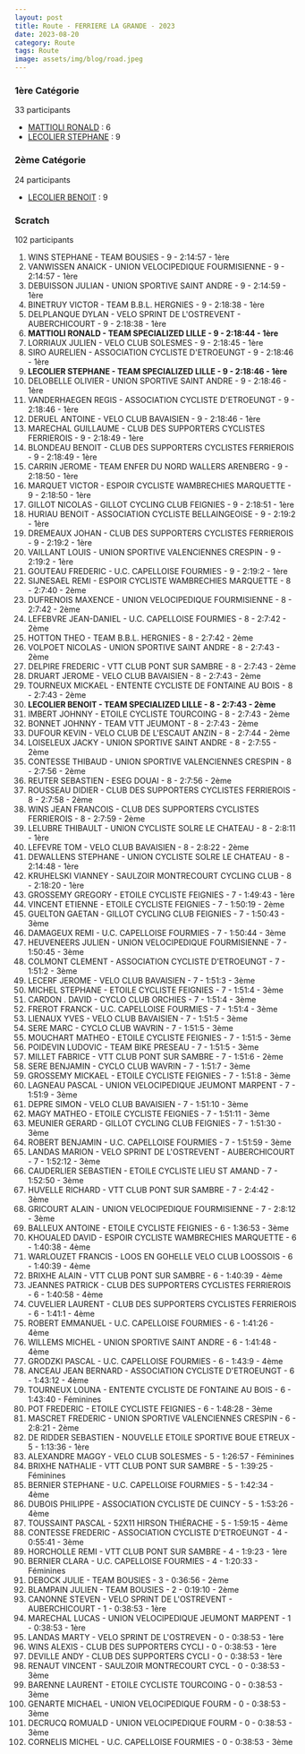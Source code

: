 ```yaml
---
layout: post
title: Route - FERRIERE LA GRANDE - 2023
date: 2023-08-20
category: Route
tags: Route
image: assets/img/blog/road.jpeg
---
```


### 1ère Catégorie
33 participants
- [MATTIOLI RONALD](https://teamspecializedlille.github.io/works/mattiolironald) : 6
- [LECOLIER STEPHANE](https://teamspecializedlille.github.io/works/lecolierstephane) : 9

### 2ème Catégorie
24 participants
- [LECOLIER BENOIT](https://teamspecializedlille.github.io/works/lecolierbenoit) : 9

### Scratch
102 participants
1. WINS STEPHANE - TEAM BOUSIES - 9 - 2:14:57 - 1ère
2. VANWISSEN ANAICK - UNION VELOCIPEDIQUE FOURMISIENNE - 9 - 2:14:57 - 1ère
3. DEBUISSON JULIAN - UNION SPORTIVE SAINT ANDRE - 9 - 2:14:59 - 1ère
4. BINETRUY VICTOR - TEAM B.B.L. HERGNIES - 9 - 2:18:38 - 1ère
5. DELPLANQUE DYLAN - VELO SPRINT DE L'OSTREVENT - AUBERCHICOURT - 9 - 2:18:38 - 1ère
6. **MATTIOLI RONALD - TEAM SPECIALIZED LILLE - 9 - 2:18:44 - 1ère**
7. LORRIAUX JULIEN - VELO CLUB SOLESMES - 9 - 2:18:45 - 1ère
8. SIRO AURELIEN - ASSOCIATION CYCLISTE D'ETROEUNGT - 9 - 2:18:46 - 1ère
9. **LECOLIER STEPHANE - TEAM SPECIALIZED LILLE - 9 - 2:18:46 - 1ère**
10. DELOBELLE OLIVIER - UNION SPORTIVE SAINT ANDRE - 9 - 2:18:46 - 1ère
11. VANDERHAEGEN REGIS - ASSOCIATION CYCLISTE D'ETROEUNGT - 9 - 2:18:46 - 1ère
12. DERUEL ANTOINE - VELO CLUB BAVAISIEN - 9 - 2:18:46 - 1ère
13. MARECHAL GUILLAUME - CLUB DES SUPPORTERS CYCLISTES FERRIEROIS - 9 - 2:18:49 - 1ère
14. BLONDEAU BENOIT - CLUB DES SUPPORTERS CYCLISTES FERRIEROIS - 9 - 2:18:49 - 1ère
15. CARRIN JEROME - TEAM ENFER DU NORD WALLERS ARENBERG - 9 - 2:18:50 - 1ère
16. MARQUET VICTOR - ESPOIR CYCLISTE WAMBRECHIES MARQUETTE - 9 - 2:18:50 - 1ère
17. GILLOT NICOLAS - GILLOT CYCLING CLUB FEIGNIES - 9 - 2:18:51 - 1ère
18. HURIAU BENOIT - ASSOCIATION CYCLISTE BELLAINGEOISE - 9 - 2:19:2 - 1ère
19. DREMEAUX JOHAN - CLUB DES SUPPORTERS CYCLISTES FERRIEROIS - 9 - 2:19:2 - 1ère
20. VAILLANT LOUIS - UNION SPORTIVE VALENCIENNES CRESPIN - 9 - 2:19:2 - 1ère
21. GOUTEAU FREDERIC - U.C. CAPELLOISE FOURMIES - 9 - 2:19:2 - 1ère
22. SIJNESAEL REMI - ESPOIR CYCLISTE WAMBRECHIES MARQUETTE - 8 - 2:7:40 - 2ème
23. DUFRENOIS MAXENCE - UNION VELOCIPEDIQUE FOURMISIENNE - 8 - 2:7:42 - 2ème
24. LEFEBVRE JEAN-DANIEL - U.C. CAPELLOISE FOURMIES - 8 - 2:7:42 - 2ème
25. HOTTON THEO - TEAM B.B.L. HERGNIES - 8 - 2:7:42 - 2ème
26. VOLPOET NICOLAS - UNION SPORTIVE SAINT ANDRE - 8 - 2:7:43 - 2ème
27. DELPIRE FREDERIC - VTT  CLUB PONT SUR SAMBRE - 8 - 2:7:43 - 2ème
28. DRUART JEROME - VELO CLUB BAVAISIEN - 8 - 2:7:43 - 2ème
29. TOURNEUX MICKAEL - ENTENTE CYCLISTE DE FONTAINE AU BOIS - 8 - 2:7:43 - 2ème
30. **LECOLIER BENOIT - TEAM SPECIALIZED LILLE - 8 - 2:7:43 - 2ème**
31. IMBERT JOHNNY - ETOILE CYCLISTE TOURCOING - 8 - 2:7:43 - 2ème
32. BONNET JOHNNY - TEAM VTT JEUMONT - 8 - 2:7:43 - 2ème
33. DUFOUR KEVIN - VELO CLUB DE L'ESCAUT ANZIN - 8 - 2:7:44 - 2ème
34. LOISELEUX JACKY - UNION SPORTIVE SAINT ANDRE - 8 - 2:7:55 - 2ème
35. CONTESSE THIBAUD - UNION SPORTIVE VALENCIENNES CRESPIN - 8 - 2:7:56 - 2ème
36. REUTER SEBASTIEN - ESEG DOUAI - 8 - 2:7:56 - 2ème
37. ROUSSEAU DIDIER - CLUB DES SUPPORTERS CYCLISTES FERRIEROIS - 8 - 2:7:58 - 2ème
38. WINS JEAN FRANCOIS - CLUB DES SUPPORTERS CYCLISTES FERRIEROIS - 8 - 2:7:59 - 2ème
39. LELUBRE THIBAULT - UNION CYCLISTE SOLRE LE CHATEAU - 8 - 2:8:11 - 1ère
40. LEFEVRE TOM - VELO CLUB BAVAISIEN - 8 - 2:8:22 - 2ème
41. DEWALLENS STEPHANE - UNION CYCLISTE SOLRE LE CHATEAU - 8 - 2:14:48 - 1ère
42. KRUHELSKI VIANNEY - SAULZOIR MONTRECOURT CYCLING CLUB - 8 - 2:18:20 - 1ère
43. GROSSEMY GREGORY - ETOILE CYCLISTE FEIGNIES - 7 - 1:49:43 - 1ère
44. VINCENT ETIENNE - ETOILE CYCLISTE FEIGNIES - 7 - 1:50:19 - 2ème
45. GUELTON GAETAN - GILLOT CYCLING CLUB FEIGNIES - 7 - 1:50:43 - 3ème
46. DAMAGEUX REMI - U.C. CAPELLOISE FOURMIES - 7 - 1:50:44 - 3ème
47. HEUVENEERS JULIEN - UNION VELOCIPEDIQUE FOURMISIENNE - 7 - 1:50:45 - 3ème
48. COLMONT CLEMENT - ASSOCIATION CYCLISTE D'ETROEUNGT - 7 - 1:51:2 - 3ème
49. LECERF JEROME - VELO CLUB BAVAISIEN - 7 - 1:51:3 - 3ème
50. MICHEL STEPHANE - ETOILE CYCLISTE FEIGNIES - 7 - 1:51:4 - 3ème
51. CARDON . DAVID - CYCLO CLUB ORCHIES - 7 - 1:51:4 - 3ème
52. FREROT FRANCK - U.C. CAPELLOISE FOURMIES - 7 - 1:51:4 - 3ème
53. LIENAUX YVES - VELO CLUB BAVAISIEN - 7 - 1:51:5 - 3ème
54. SERE MARC - CYCLO CLUB WAVRIN - 7 - 1:51:5 - 3ème
55. MOUCHART MATHEO - ETOILE CYCLISTE FEIGNIES - 7 - 1:51:5 - 3ème
56. POIDEVIN LUDOVIC - TEAM BIKE PRESEAU - 7 - 1:51:5 - 3ème
57. MILLET FABRICE - VTT  CLUB PONT SUR SAMBRE - 7 - 1:51:6 - 2ème
58. SERE BENJAMIN - CYCLO CLUB WAVRIN - 7 - 1:51:7 - 3ème
59. GROSSEMY MICKAEL - ETOILE CYCLISTE FEIGNIES - 7 - 1:51:8 - 3ème
60. LAGNEAU PASCAL - UNION VELOCIPEDIQUE JEUMONT MARPENT - 7 - 1:51:9 - 3ème
61. DEPRE SIMON - VELO CLUB BAVAISIEN - 7 - 1:51:10 - 3ème
62. MAGY MATHEO - ETOILE CYCLISTE FEIGNIES - 7 - 1:51:11 - 3ème
63. MEUNIER GERARD - GILLOT CYCLING CLUB FEIGNIES - 7 - 1:51:30 - 3ème
64. ROBERT BENJAMIN - U.C. CAPELLOISE FOURMIES - 7 - 1:51:59 - 3ème
65. LANDAS MARION - VELO SPRINT DE L'OSTREVENT - AUBERCHICOURT - 7 - 1:52:12 - 3ème
66. CAUDERLIER SEBASTIEN - ETOILE CYCLISTE LIEU ST AMAND - 7 - 1:52:50 - 3ème
67. HUVELLE RICHARD - VTT  CLUB PONT SUR SAMBRE - 7 - 2:4:42 - 3ème
68. GRICOURT ALAIN - UNION VELOCIPEDIQUE FOURMISIENNE - 7 - 2:8:12 - 3ème
69. BALLEUX ANTOINE - ETOILE CYCLISTE FEIGNIES - 6 - 1:36:53 - 3ème
70. KHOUALED DAVID - ESPOIR CYCLISTE WAMBRECHIES MARQUETTE - 6 - 1:40:38 - 4ème
71. WARLOUZET FRANCIS - LOOS EN GOHELLE VELO CLUB LOOSSOIS - 6 - 1:40:39 - 4ème
72. BRIXHE ALAIN - VTT  CLUB PONT SUR SAMBRE - 6 - 1:40:39 - 4ème
73. JEANNES PATRICK - CLUB DES SUPPORTERS CYCLISTES FERRIEROIS - 6 - 1:40:58 - 4ème
74. CUVELIER LAURENT - CLUB DES SUPPORTERS CYCLISTES FERRIEROIS - 6 - 1:41:1 - 4ème
75. ROBERT EMMANUEL - U.C. CAPELLOISE FOURMIES - 6 - 1:41:26 - 4ème
76. WILLEMS MICHEL - UNION SPORTIVE SAINT ANDRE - 6 - 1:41:48 - 4ème
77. GRODZKI PASCAL - U.C. CAPELLOISE FOURMIES - 6 - 1:43:9 - 4ème
78. ANCEAU JEAN BERNARD - ASSOCIATION CYCLISTE D'ETROEUNGT - 6 - 1:43:12 - 4ème
79. TOURNEUX LOUNA - ENTENTE CYCLISTE DE FONTAINE AU BOIS - 6 - 1:43:40 - Féminines
80. POT FREDERIC - ETOILE CYCLISTE FEIGNIES - 6 - 1:48:28 - 3ème
81. MASCRET FREDERIC - UNION SPORTIVE VALENCIENNES CRESPIN - 6 - 2:8:21 - 2ème
82. DE RIDDER SEBASTIEN - NOUVELLE ETOILE SPORTIVE BOUE ETREUX - 5 - 1:13:36 - 1ère
83. ALEXANDRE MAGGY - VELO CLUB SOLESMES - 5 - 1:26:57 - Féminines
84. BRIXHE NATHALIE - VTT  CLUB PONT SUR SAMBRE - 5 - 1:39:25 - Féminines
85. BERNIER STEPHANE - U.C. CAPELLOISE FOURMIES - 5 - 1:42:34 - 4ème
86. DUBOIS PHILIPPE - ASSOCIATION CYCLISTE DE CUINCY - 5 - 1:53:26 - 4ème
87. TOUSSAINT PASCAL - 52X11 HIRSON THIÉRACHE - 5 - 1:59:15 - 4ème
88. CONTESSE FREDERIC - ASSOCIATION CYCLISTE D'ETROEUNGT - 4 - 0:55:41 - 3ème
89. HORCHOLLE REMI - VTT  CLUB PONT SUR SAMBRE - 4 - 1:9:23 - 1ère
90. BERNIER CLARA - U.C. CAPELLOISE FOURMIES - 4 - 1:20:33 - Féminines
91. DEBOCK JULIE - TEAM BOUSIES - 3 - 0:36:56 - 2ème
92. BLAMPAIN JULIEN - TEAM BOUSIES - 2 - 0:19:10 - 2ème
93. CANONNE STEVEN - VELO SPRINT DE L'OSTREVENT - AUBERCHICOURT - 1 - 0:38:53 - 1ère
94. MARECHAL LUCAS - UNION VELOCIPEDIQUE JEUMONT MARPENT - 1 - 0:38:53 - 1ère
95. LANDAS MARTY - VELO SPRINT DE L'OSTREVEN - 0 - 0:38:53 - 1ère
96. WINS ALEXIS - CLUB DES SUPPORTERS CYCLI - 0 - 0:38:53 - 1ère
97. DEVILLE ANDY - CLUB DES SUPPORTERS CYCLI - 0 - 0:38:53 - 1ère
98. RENAUT VINCENT - SAULZOIR MONTRECOURT CYCL - 0 - 0:38:53 - 3ème
99. BARENNE LAURENT - ETOILE CYCLISTE TOURCOING - 0 - 0:38:53 - 3ème
100. GENARTE MICHAEL - UNION VELOCIPEDIQUE FOURM - 0 - 0:38:53 - 3ème
101. DECRUCQ ROMUALD - UNION VELOCIPEDIQUE FOURM - 0 - 0:38:53 - 3ème
102. CORNELIS MICHEL - U.C. CAPELLOISE FOURMIES - 0 - 0:38:53 - 3ème
